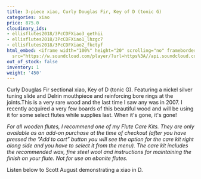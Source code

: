 ```yaml
---
title: 3-piece xiao, Curly Douglas Fir, Key of D (tonic G)
categories: xiao
price: 875.0
cloudinary_ids:
- ellisflutes2018/3PcCDFXiao3_gethii
- ellisflutes2018/3PcCDFXiao1_lhzgc7
- ellisflutes2018/3PcCDFXiao2_fkctyf
html_embed: <iframe width="100%" height="20" scrolling="no" frameborder="no" allow="autoplay"
  src="https://w.soundcloud.com/player/?url=https%3A//api.soundcloud.com/tracks/232506958&color=%23ff5500&inverse=false&auto_play=false&show_user=true"></iframe>
out_of_stock: false
inventory: 1
weight: '450'
---
```


Curly Douglas Fir sectional xiao, Key of D (tonic G).  Featuring a nickel silver tuning slide and Delrin mouthpiece and reinforcing bore rings at the joints.This is a very rare wood and the last time I saw any was in 2007.  I recently acquired a very few boards of this beautiful wood and will be using it for some select flutes while supplies last.  When it's gone, it's gone! 

*For all wooden flutes, I recommend one of my Flute Care Kits.  They are only available as an add-on purchase at the time of checkout (after you have pressed the “Add to cart” button you will see the option for the care kit right along side and you have to select it from the menu). The care kit includes the recommended wax, fine steel wool and instructions for maintaining the finish on your flute.  Not for use on ebonite flutes.*


Listen below to Scott August demonstrating a xiao in D.
